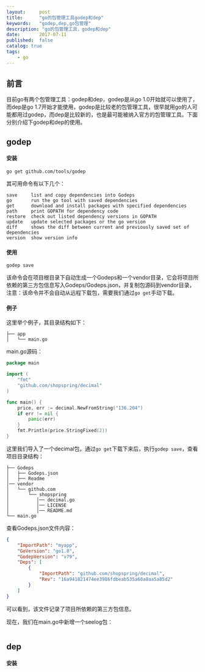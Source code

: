 ```yaml
---
layout:     post
title:      "go的包管理工具godep和dep"
keywords:   "godep,dep,go包管理" 
description: "go的包管理工具，godep和dep"
date:       2017-07-11
published:  false 
catalog: true
tags:
    - go 
---
```


## 前言
目前go有两个包管理工具：godep和dep，godep是从go 1.0开始就可以使用了，而dep是go 1.7开始才能使用，godep是比较老的包管理工具，很早就用go的人可能都用过godep，而dep是比较新的，也是最可能被纳入官方的包管理工具。下面分别介绍下godep和dep的使用。

## godep
#### 安装
```
go get github.com/tools/godep
```
其可用命令有以下几个：
```
save     list and copy dependencies into Godeps
go       run the go tool with saved dependencies
get      download and install packages with specified dependencies
path     print GOPATH for dependency code
restore  check out listed dependency versions in GOPATH
update   update selected packages or the go version
diff     shows the diff between current and previously saved set of dependencies
version  show version info
```
#### 使用
```
godep save
```
该命令会在项目根目录下自动生成一个Godeps和一个vendor目录，它会将项目所依赖的第三方包信息写入Godeps/Godeps.json，并复制包源码到vendor目录，注意：该命令并不会自动从远程下载包，需要我们通过`go get`手动下载。

#### 例子
这里举个例子，其目录结构如下：
```
├── app
│   └── main.go
```
main.go源码：
```go
package main

import (
	"fmt"
	"github.com/shopspring/decimal"
)

func main() {
	price, err := decimal.NewFromString("136.204")
	if err != nil {
		panic(err)
	}
	fmt.Println(price.StringFixed(2))
}
```

这里我们导入了一个decimal包，通过`go get`下载下来后，执行`godep save`，查看项目目录结构：
```
├── Godeps
│   ├── Godeps.json
│   ├── Readme
│── vendor
│   └── github.com
│       └── shopspring
│          │── decimal.go
│          │── LICENSE
│          │── README.md
└── main.go
```

查看Godeps.json文件内容：
```json
{
    "ImportPath": "myapp",
    "GoVersion": "go1.8",
    "GodepVersion": "v79",
    "Deps": [
        {
            "ImportPath": "github.com/shopspring/decimal",
            "Rev": "16a941821474ee3986fdbeab535a68a8aa5a85d2"
        }
    ]
}

```

可以看到，该文件记录了项目所依赖的第三方包信息。

现在，我们在main.go中新增一个seelog包：
```go

```
## dep
#### 安装
